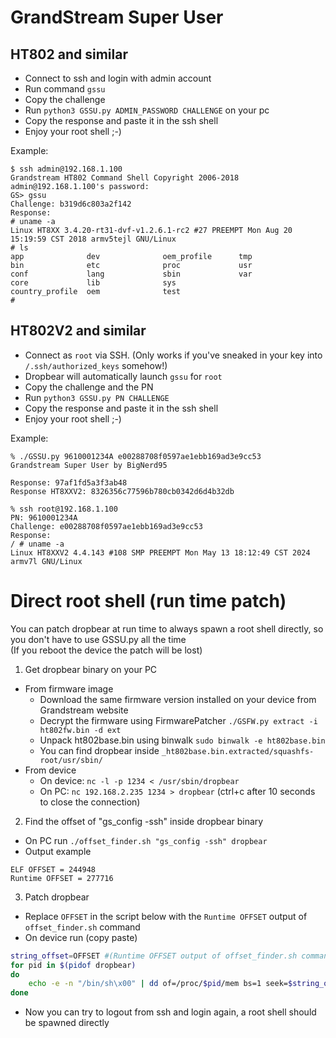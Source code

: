 # GrandStream Super User

## HT802 and similar

- Connect to ssh and login with admin account
- Run command `gssu`
- Copy the challenge
- Run `python3 GSSU.py ADMIN_PASSWORD CHALLENGE` on your pc
- Copy the response and paste it in the ssh shell
- Enjoy your root shell ;-)

Example:
```
$ ssh admin@192.168.1.100
Grandstream HT802 Command Shell Copyright 2006-2018
admin@192.168.1.100's password: 
GS> gssu
Challenge: b319d6c803a2f142
Response: 
# uname -a
Linux HT8XX 3.4.20-rt31-dvf-v1.2.6.1-rc2 #27 PREEMPT Mon Aug 20 15:19:59 CST 2018 armv5tejl GNU/Linux
# ls
app              dev              oem_profile      tmp
bin              etc              proc             usr
conf             lang             sbin             var
core             lib              sys
country_profile  oem              test
# 
```

## HT802V2 and similar

- Connect as `root` via SSH. (Only works if you've sneaked in your key into `/.ssh/authorized_keys` somehow!)
- Dropbear will automatically launch `gssu` for `root`
- Copy the challenge and the PN
- Run `python3 GSSU.py PN CHALLENGE`
- Copy the response and paste it in the ssh shell
- Enjoy your root shell ;-)

Example:
```
% ./GSSU.py 9610001234A e00288708f0597ae1ebb169ad3e9cc53
Grandstream Super User by BigNerd95

Response: 97af1fd5a3f3ab48
Response HT8XXV2: 8326356c77596b780cb0342d6d4b32db

% ssh root@192.168.1.100
PN: 9610001234A
Challenge: e00288708f0597ae1ebb169ad3e9cc53
Response:
/ # uname -a
Linux HT8XXV2 4.4.143 #108 SMP PREEMPT Mon May 13 18:12:49 CST 2024 armv7l GNU/Linux
```

# Direct root shell (run time patch)
You can patch dropbear at run time to always spawn a root shell directly, so you don't have to use GSSU.py all the time   
(If you reboot the device the patch will be lost)  
1) Get dropbear binary on your PC  
- From firmware image  
  - Download the same firmware version installed on your device from Grandstream website  
  - Decrypt the firmware using FirmwarePatcher `./GSFW.py extract -i ht802fw.bin -d ext`  
  - Unpack ht802base.bin using binwalk `sudo binwalk -e ht802base.bin`  
  - You can find dropbear inside `_ht802base.bin.extracted/squashfs-root/usr/sbin/`  
- From device  
  - On device: `nc -l -p 1234 < /usr/sbin/dropbear`  
  - On PC: `nc 192.168.2.235 1234 > dropbear` (ctrl+c after 10 seconds to close the connection)  

2) Find the offset of "gs_config -ssh" inside dropbear binary  
- On PC run `./offset_finder.sh "gs_config -ssh" dropbear`  
- Output example
```
ELF OFFSET = 244948
Runtime OFFSET = 277716
```

3) Patch dropbear  
- Replace `OFFSET` in the script below with the `Runtime OFFSET` output of `offset_finder.sh` command  
- On device run (copy paste)  
```bash
string_offset=OFFSET #(Runtime OFFSET output of offset_finder.sh command)
for pid in $(pidof dropbear)
do
    echo -e -n "/bin/sh\x00" | dd of=/proc/$pid/mem bs=1 seek=$string_offset 2>/dev/null
done


```
- Now you can try to logout from ssh and login again, a root shell should be spawned directly  
